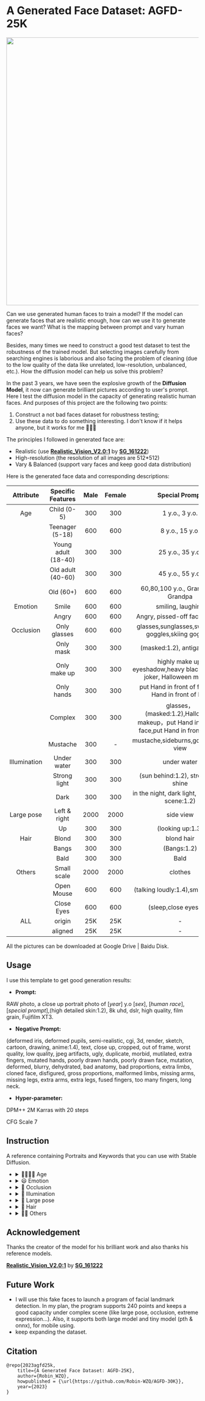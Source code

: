 # A Generated Face Dataset: AGFD-25K

<div align=center>
    <img src=https://github.com/Robin-WZQ/AGFD-30/blob/main/logo.png width="700"/>
</div>

Can we use generated human faces to train a model? If the model can generate faces that are realistic enough, how can we use it to generate faces we want? What is the mapping between prompt and vary human faces?

Besides, many times we need to construct a good test dataset to test the robustness of the trained model. But selecting images carefully from searching engines is laborious and also facing the problem of cleaning (due to the low quality of the data like unrelated, low-resolution, unbalanced, etc.). How the diffusion model can help us solve this problem?

In the past 3 years, we have seen the explosive growth of the **Diffusion Model**, it now can generate brilliant pictures according to user's prompt. Here I test the diffusion model in the capacity of generating realistic human faces. And purposes of this project are the following two points:

1. Construct a not bad faces dataset for robustness testing;
2. Use these data to do something interesting. I don't know if it helps anyone, but it works for me 🤣🤣🤣 

The principles I followed in generated face are:

- Realistic (use **[Realistic_Vision_V2.0:1](https://civitai.com/models/4201/realistic-vision-v20)** by **[SG_161222](https://civitai.com/user/SG_161222)**)
- High-resolution (the resolution of all images are 512*512)
- Vary & Balanced (support vary faces and keep good data distribution)

Here is the generated face data and corresponding descriptions:

|  Attribute   |  Specific Features  | Male | Female |                        Special Prompt                        |
| :----------: | :-----------------: | :--: | :----: | :----------------------------------------------------------: |
|     Age      |     Child (0-5)     | 300  |  300   |                        1 y.o., 3 y.o.                        |
|              |   Teenager (5-18)   | 600  |  600   |                       8 y.o., 15 y.o.                        |
|              | Young adult (18-40) | 300  |  300   |                       25 y.o., 35 y.o.                       |
|              |  Old adult (40-60)  | 300  |  300   |                       45 y.o., 55 y.o.                       |
|              |      Old (60+)      | 600  |  600   |               60,80,100 y.o., Grandma，Grandpa               |
|   Emotion    |        Smile        | 600  |  600   |                      smiling, laughing                       |
|              |        Angry        | 600  |  600   |               Angry, pissed-off face, yelling                |
|  Occlusion   |    Only glasses     | 600  |  600   |     glasses,sunglasses,swimming goggles,skiing goggles,      |
|              |      Only mask      | 300  |  300   |                  (masked:1.2), antigas mask                  |
|              |    Only make up     | 300  |  300   | highly make up, eyeshadow,heavy black eyeliner, joker, Halloween makeup |
|              |     Only hands      | 300  |  300   |     put Hand in front of face,put Hand in front of hair      |
|              |       Complex       | 300  |  300   | glasses，(masked:1.2),Halloween makeup，put Hand in front of face,put Hand in front of hair |
|              |      Mustache       | 300  |   -    |             mustache,sideburns,goatee,front view             |
| Illumination |     Under water     | 300  |  300   |                         under water                          |
|              |    Strong light     | 300  |  300   |              (sun behind:1.2), strong sun shine              |
|              |        Dark         | 300  |  300   |       in the night, dark light, (very dark scene:1.2)        |
|  Large pose  |    Left & right     | 2000 |  2000  |                          side view                           |
|              |         Up          | 300  |  300   |                       (looking up:1.3)                       |
|     Hair     |        Blond        | 300  |  300   |                          blond hair                          |
|              |        Bangs        | 300  |  300   |                         (Bangs:1.2)                          |
|              |        Bald         | 300  |  300   |                             Bald                             |
|    Others    |     Small scale     | 2000 |  2000  |                           clothes                            |
|              |     Open Mouse      | 600  |  600   |              (talking loudly:1.4),smile,neutral              |
|              |     Close Eyes      | 600  |  600   |                    (sleep,close eyes:1.4)                    |
|     ALL      |       origin        | 25K  |  25K   |                              -                               |
|              |       aligned       | 25K  |  25K   |                              -                               |

All the pictures can be downloaded at Google Drive | Baidu Disk.

## Usage

I use this template to get good generation results:

- **Prompt:**

RAW photo, a close up portrait photo of [*year*] y.o [*sex*], [*human race*],[*special prompt*],(high detailed skin:1.2), 8k uhd, dslr, high quality, film grain, Fujifilm XT3.

- **Negative Prompt:**

(deformed iris, deformed pupils, semi-realistic, cgi, 3d, render, sketch, cartoon, drawing, anime:1.4), text, close up, cropped, out of frame, worst quality, low quality, jpeg artifacts, ugly, duplicate, morbid, mutilated, extra fingers, mutated hands, poorly drawn hands, poorly drawn face, mutation, deformed, blurry, dehydrated, bad anatomy, bad proportions, extra limbs, cloned face, disfigured, gross proportions, malformed limbs, missing arms, missing legs, extra arms, extra legs, fused fingers, too many fingers, long neck.

- **Hyper-parameter:**

DPM++ 2M Karras with 20 steps

CFG Scale 7

## Instruction

A reference containing Portraits and Keywords that you can use with Stable Diffusion.

- <details><summary> 👨‍👩‍👧‍👦 Age </summary><p><div align="center">

  | 1 y.o., 3 y.o., boy | 1 y.o., 3 y.o., girl |
  | :-----------------: | :------------------: |
  |       ![young_child_small](https://user-images.githubusercontent.com/60317828/230921787-eae427f4-2655-4fc8-9195-420186f6fe04.png)|        ![young_child_girl_small](https://user-images.githubusercontent.com/60317828/230921807-59d9291f-ea97-415f-a3a7-6648bab9f638.png)|

  <br>
  
  | 8 y.o., 15 y.o., boy | 8 y.o., 15 y.o., girl |
  | :------------------: | :-------------------: |
  |                ![teenager_man_small](https://user-images.githubusercontent.com/60317828/230921966-818d3088-4428-4e35-816d-5e0734dce315.png) |         ![teenager_woman_small](https://user-images.githubusercontent.com/60317828/230921910-37680c5c-a2be-4cd1-b256-661e787f270e.png)   |

  <br>
  
  | 25 y.o., 35 y.o., man | 25 y.o., 35 y.o., woman |
  | :-------------------: | :---------------------: |
  |            ![young_adult_man_small](https://user-images.githubusercontent.com/60317828/230922592-21961c2c-faa1-42ae-906c-4fa06090dd55.png)|      ![young_adult_woman_small](https://user-images.githubusercontent.com/60317828/230925134-f457837e-77a5-44bf-b0b7-a6a0612680a5.png)          |

  <br>
  
  | 45 y.o., 55 y.o., man | 45 y.o., 55 y.o., woman |
  | :-------------------: | :---------------------: |
  |              ![old_adult_man_small](https://user-images.githubusercontent.com/60317828/230922649-00d3c796-bc83-42b1-8fc2-e19b8e77b56e.png)         |            ![old_adult_woman_small](https://user-images.githubusercontent.com/60317828/230922504-95a1249d-e5f2-4a9c-bcd5-6762beed53ed.png) |

  <br>
  
  | 60,80,100 y.o., man, grandpa | 60,80,100 y.o., woman,  grandma |
  | :--------------------------: | :-----------------------------: |
  |               ![Old_man_small](https://user-images.githubusercontent.com/60317828/230925226-7c507214-f8d3-4fb7-8dac-a12cd32082a8.png)          |                        ![old_woman_small](https://user-images.githubusercontent.com/60317828/231047264-152b8f4e-1182-4384-ad21-dae56cabe6ca.png)         |

- <details><summary> 😃 Emotion </summary><p><div align="center">

  | smiling, laughing, man | smiling, laughing, woman |
  | :--------------------: | :----------------------: |
  |            ![smile_man_small](https://user-images.githubusercontent.com/60317828/230925316-a333694d-a954-4af7-bc4b-8c82235658e2.png)            |               ![smile_woman_small](https://user-images.githubusercontent.com/60317828/230925301-196ca6ff-ab27-49f2-bf5b-2fc6d17dc875.png)           |

  <br>

  | Angry, pissed-off face, yelling, man | Angry, pissed-off face, yelling, woman |
  | :----------------------------------: | :------------------------------------: |
  |            ![angry_man png_small](https://user-images.githubusercontent.com/60317828/230921290-1a560151-1ae1-4344-9b83-88a31d202d6c.png)                          |                          ![angry_woman_small](https://user-images.githubusercontent.com/60317828/231047315-a88d0635-98d5-4efa-9a67-8547138bbdeb.png)              |

- <details><summary> 🥸 Occlusion </summary><p><div align="center">

  | glasses,sunglasses,swimming goggles,skiing goggles, man | glasses,sunglasses,swimming goggles,skiing goggles, woman |
  | :-----------------------------------------------------: | :-------------------------------------------------------: |
  |                  ![glasses_man_small](https://user-images.githubusercontent.com/60317828/231047342-d98dcbbb-9a3e-4fac-816b-8e3fc894e559.png)                                       |                              ![glasses_Woman_small](https://user-images.githubusercontent.com/60317828/231047362-f9faff25-197d-4ccc-80d3-b58b9034403e.png)                             |

  <br>

  | (masked:1.2), antigas mask, man | (masked:1.2), antigas mask, woman |
  | :-----------------------------: | :-------------------------------: |
  |          ![mask_man_small](https://user-images.githubusercontent.com/60317828/231047415-c48c7579-234a-4256-9222-ae7a5e045b3b.png)          |                              ![mask_woman_small](https://user-images.githubusercontent.com/60317828/231047504-8fc9d908-7a04-4432-a5c0-83de6a547255.png)     |

  <br>

  | highly make up, eyeshadow,heavy black eyeliner, joker, Halloween makeup, man | highly make up, eyeshadow,heavy black eyeliner, joker, Halloween makeup, woman |
  | :----------------------------------------------------------: | :----------------------------------------------------------: |
  |                                       ![makeup_man_small](https://user-images.githubusercontent.com/60317828/231047659-95262578-e0f1-417a-98cf-bb1d7bc988b0.png)                       |                                  ![makeup_woman_small](https://user-images.githubusercontent.com/60317828/231047639-04f0e031-dbb9-469e-ad79-a52f3c84ab48.png)                            |

  <br>

  | put Hand in front of face, put Hand in front of hair, man | put Hand in front of face, put Hand in front of hair, woman |
  | :-------------------------------------------------------: | :---------------------------------------------------------: |
  |                                      ![hand_man_small](https://user-images.githubusercontent.com/60317828/231047682-3593e531-043a-4a41-88e7-c7bbce34fd82.png)                     |                                            ![hand_Woman_small](https://user-images.githubusercontent.com/60317828/231047697-6113d99c-462b-47ca-bbec-fa353cb01259.png)                 |

  <br>

  | glasses，(masked:1.2), Halloween makeup，put Hand in front of face, put Hand in front of hair, man | glasses，(masked:1.2), Halloween makeup，put Hand in front of face, put Hand in front of hair, woman |
  | :----------------------------------------------------------: | :----------------------------------------------------------: |
  |                        ![complex_man_small](https://user-images.githubusercontent.com/60317828/231047722-b0089d11-b441-4ec0-9df0-58b12abaad7d.png)                                      |                                            ![complex_woman_small](https://user-images.githubusercontent.com/60317828/231047732-c593a4a8-5ed1-4bd9-9a0a-b57350948607.png)                  |

- <details><summary> 🔆 Illumination </summary><p><div align="center">

  | under water, man | under water, woman |
  | :--------------: | :----------------: |
  |         ![under_water_man_small](https://user-images.githubusercontent.com/60317828/231047856-2ec1c35e-e748-4e7b-a0cb-9dcedce40d01.png)         |         ![under_water_woman_small](https://user-images.githubusercontent.com/60317828/231047867-1f2a1644-5f2c-4509-85e6-510e829d0967.png)           |
  
  <br>

  | (sun behind:1.2), strong sun shine, man | (sun behind:1.2), strong sun shine, woman |
  | :-------------------------------------: | :---------------------------------------: |
  |                          ![sun_behind_man_small](https://user-images.githubusercontent.com/60317828/231047908-0114d0c5-a992-4e1d-a943-bb93e30bd6b3.png)               |                  ![sun_behind_woman_small](https://user-images.githubusercontent.com/60317828/231047920-2d904852-77ae-4ec8-90ca-b1e04c8a98bf.png)                         |

  <br>

  | in the night, dark light, (very dark scene:1.2), man | in the night, dark light, (very dark scene:1.2), woman |
  | :--------------------------------------------------: | :----------------------------------------------------: |
  |                         ![dark_man_small](https://user-images.githubusercontent.com/60317828/231047941-7a2f19ac-2cb7-4efa-b8b7-5aa735947867.png)                             |                                ![dark_woman_small](https://user-images.githubusercontent.com/60317828/231047949-b6246475-703b-43bf-b040-f2e3828b2338.png)                        |

- <details><summary> 🔭 Large pose </summary><p><div align="center">

  | side view, man | side view, woman |
  | :------------: | :--------------: |
  |       ![sideview_man_small](https://user-images.githubusercontent.com/60317828/231048001-a00fc301-658a-4eee-aeb8-95b4974beb81.png)         |        ![sideview_woman_small](https://user-images.githubusercontent.com/60317828/231047986-f455ea7e-4947-4034-a939-123705407819.png)          |

  <br>

  | (looking up:1.3), man | (looking up:1.3), woman |
  | :-------------------: | :---------------------: |
  |               ![up_man_small](https://user-images.githubusercontent.com/60317828/231048047-b0b15f91-c66a-4cb8-8fa6-564e45249186.png)        |                 ![up_woman_small](https://user-images.githubusercontent.com/60317828/231048033-f25194e4-0dc0-49c6-a371-d34048c377db.png)        |

- <details><summary> 🦱 Hair </summary><p><div align="center">

  | blond hair | blond hair |
  | :--------: | :--------: |
  |            |            |

  <br>
  
  | (Bangs:1.2) | (Bangs:1.2) |
  | :---------: | :---------: |
  |             |             |
  
  <br>

  | Bald | Bald |
  | :--: | :--: |
  |      |      |

- <details><summary> 🧑‍💻 Others </summary><p><div align="center">

  | clothes | clothes |
  | :-----: | :-----: |
  |         |         |
  
  <br>

  | mustache,sideburns,goatee,front view | mustache,sideburns,goatee,front view |
  | :----------------------------------: | :----------------------------------: |
  |                                      |                                      |
  
  <br>

  | (talking loudly:1.4),smile,neutral | (talking loudly:1.4),smile,neutral |
  | :--------------------------------: | :--------------------------------: |
  |                                    |                                    |
  
  <br>

  | (sleepy,close eyes:1.4) | (sleepy,close eyes:1.4) |
  | :---------------------: | :---------------------: |
  |                         |                         |
  


## Acknowledgement

Thanks the creator of the model for his brilliant work and also thanks his reference models. 

 **[Realistic_Vision_V2.0:1](https://civitai.com/models/4201/realistic-vision-v20)** by **[SG_161222](https://civitai.com/user/SG_161222)**

## Future Work

- I will use this fake faces to launch a program of facial landmark detection. In my plan, the program supports 240 points and keeps a good capacity under complex scene (like large pose, occlusion, extreme expression…). Also, it supports both large model and tiny model (pth & onnx), for mobile using.
- keep expanding the dataset.

## Citation

```
@repo{2023agfd25k,
    title={A Generated Face Dataset: AGFD-25K},
    author={Robin_WZQ},
    howpublished = {\url{https://github.com/Robin-WZQ/AGFD-30K}},
    year={2023}
}
```

